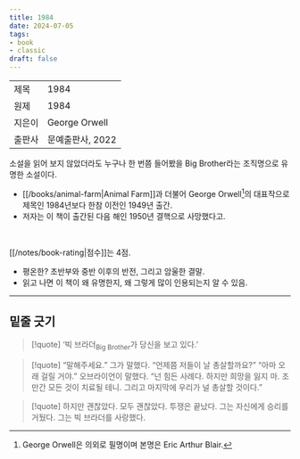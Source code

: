 ```yaml
---
title: 1984
date: 2024-07-05
tags:
- book
- classic
draft: false
---
```


| | |
| --- | --- |
| 제목 | 1984 |
| 원제 | 1984 |
| 지은이 | George Orwell |
| 출판사 | 문예출판사, 2022 |

소설을 읽어 보지 않았더라도 누구나 한 번쯤 들어봤을 Big Brother라는 조직명으로 유명한 소설이다.
- [[/books/animal-farm|Animal Farm]]과 더불어 George Orwell[^1]의 대표작으로 제목인 1984년보다 한참 이전인 1949년 출간. 
- 저자는 이 책이 출간된 다음 해인 1950년 결핵으로 사망했다고.

<BR />

[[/notes/book-rating|점수]]는 4점.
- 평온한? 초반부와 중반 이후의 반전, 그리고 암울한 결말.
- 읽고 나면 이 책이 왜 유명한지, 왜 그렇게 많이 인용되는지 알 수 있음.

[^1]: George Orwell은 의외로 필명이며 본명은 Eric Arthur Blair.


---
## 밑줄 긋기
> [!quote]
> ‘빅 브라더<sub>Big Brother</sub>가 당신을 보고 있다.’

> [!quote]
> “말해주세요.” 그가 말했다. “언제쯤 저들이 날 총살할까요?” 
> “아마 오래 걸릴 거야.” 오브라이언이 말했다. “넌 힘든 사례다. 하지만 희망을 잃지 마. 조만간 모든 것이 치료될 테니. 그리고 마지막에 우리가 널 총살할 것이다.”

> [!quote] 
> 하지만 괜찮았다. 모두 괜찮았다. 투쟁은 끝났다. 그는 자신에게 승리를 거뒀다. 그는 빅 브라더를 사랑했다.